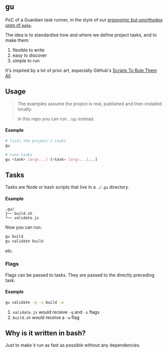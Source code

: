 # `gu`

PoC of a Guardian task runner, in the style of our [ergonomic but unorthodox uses of `make`](https://github.com/guardian/dotcom-rendering/blob/dc76d6b6676222d23ade13ede7282bd506470679/dotcom-rendering/makefile).

The idea is to standardise how and where we define project tasks, and to
make them:

1. flexible to write
2. easy to discover
3. simple to run

It's inspired by a lot of prior art, especially GitHub's [Scripts To Rule Them All](https://github.com/github/scripts-to-rule-them-all).

## Usage

> The examples assume the project is real, published and then installed locally.
>
> In this repo you can run `./gu` instead.

#### Example

```sh
# lists the project's tasks
gu

# runs tasks
gu <task> [args...] [<task> [args...]...]
```

## Tasks

Tasks are Node or bash scripts that live in a `./.gu` directory.

#### Example

```
.gu/
├── build.sh
└── validate.js
```

Now you can run:

```sh
gu build
gu validate build
```

etc.

### Flags

Flags can be passed to tasks. They are passed to the directly preceding task.

#### Example

```sh
gu validate -q -s build -w
```

1. `validate.js` would receive `-q` and `-s` flags
2. `build.sh` would receive a `-w` flag

## Why is it written in bash?

Just to make it run as fast as possible without any dependencies.
